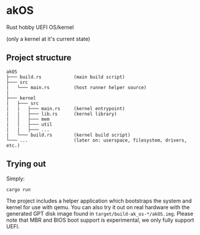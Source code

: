 # akOS
Rust hobby UEFI OS/kernel

(only a kernel at it's current state)

## Project structure
```
akOS
├─── build.rs            (main build script)
├─── src 
|   └─── main.rs         (host runner helper source)
|
├─── kernel
|   ├─── src
|   |   ├─── main.rs     (kernel entrypoint)
|   |   ├─── lib.rs      (kernel library)
|   │   ├─── mem
|   │   ├─── util
|   |   ├─── ...
|   └─── build.rs        (kernel build script)
└─── ...                 (later on: userspace, filesystem, drivers, etc.)
```

## Trying out
Simply:
```
cargo run
```
The project includes a helper application which bootstraps the system and kernel for use with qemu.
You can also try it out on real hardware with the generated GPT disk image found in `target/build-ak_os-*/akOS.img`.
Please note that MBR and BIOS boot support is experimental, we only fully support UEFI.

